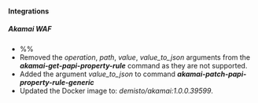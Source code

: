 
#### Integrations ##### 
##### Akamai WAF ##### 
- %%
- Removed the *operation*, *path*, *value*, *value_to_json* arguments from the ***akamai-get-papi-property-rule*** command as they are not supported. 
- Added the argument *value_to_json* to command ***akamai-patch-papi-property-rule-generic***
- Updated the Docker image to: *demisto/akamai:1.0.0.39599*.
